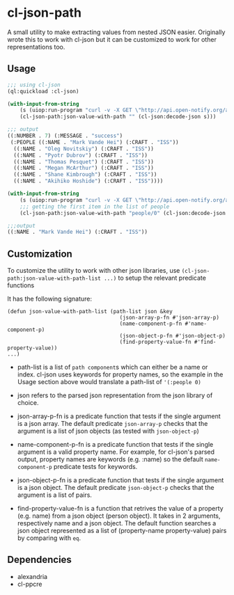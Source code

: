 # cl-json-path

A small utility to make extracting values from nested JSON easier. Originally wrote this to work with cl-json but it can be customized to work for other representations too.

## Usage

```lisp 
;;; using cl-json
(ql:quickload :cl-json)

(with-input-from-string 
    (s (uiop:run-program "curl -v -X GET \"http://api.open-notify.org/astros.json\"" :output :string))
    (cl-json-path:json-value-with-path "" (cl-json:decode-json s)))

;;; output
((:NUMBER . 7) (:MESSAGE . "success")
 (:PEOPLE ((:NAME . "Mark Vande Hei") (:CRAFT . "ISS"))
  ((:NAME . "Oleg Novitskiy") (:CRAFT . "ISS"))
  ((:NAME . "Pyotr Dubrov") (:CRAFT . "ISS"))
  ((:NAME . "Thomas Pesquet") (:CRAFT . "ISS"))
  ((:NAME . "Megan McArthur") (:CRAFT . "ISS"))
  ((:NAME . "Shane Kimbrough") (:CRAFT . "ISS"))
  ((:NAME . "Akihiko Hoshide") (:CRAFT . "ISS"))))

(with-input-from-string 
    (s (uiop:run-program "curl -v -X GET \"http://api.open-notify.org/astros.json\"" :output :string))
    ;;; getting the first item in the list of people
    (cl-json-path:json-value-with-path "people/0" (cl-json:decode-json s)))

;;;output
((:NAME . "Mark Vande Hei") (:CRAFT . "ISS"))
```

## Customization

To customize the utility to work with other json libraries, use
`(cl-json-path:json-value-with-path-list ...)` to setup the relevant predicate functions

It has the following signature:
```
(defun json-value-with-path-list (path-list json &key
                                    (json-array-p-fn #'json-array-p)
                                    (name-component-p-fn #'name-component-p)
                                    (json-object-p-fn #'json-object-p)
                                    (find-property-value-fn #'find-property-value))
...)
```
- path-list is a list of `path component`s which can either be a name or index. cl-json uses keywords for property names, so the example in the Usage section above would translate a path-list of `'(:people 0)`

- json refers to the parsed json representation from the json library of choice.

- json-array-p-fn is a predicate function that tests if the single argument is a json array. The default predicate `json-array-p` checks that the argument is a list of json objects (as tested with `json-object-p`) 

- name-component-p-fn is a predicate function that tests if the single argument is a valid property name. For example, for cl-json's parsed output, property names are keywords (e.g. :name) so the default `name-component-p` predicate tests for keywords.

- json-object-p-fn is a predicate function that tests if the single argument is a json object. The default predicate 
`json-object-p` checks that the argument is a list of pairs.  

- find-property-value-fn is a function that retrives the value of a property (e.g. name) from a json object (person object). It takes in 2 arguments, respectively name and a json object. The default function searches a json object represented as a list of (property-name property-value) pairs by comparing with `eq`. 

## Dependencies
- alexandria
- cl-ppcre


